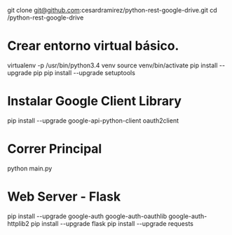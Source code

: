 git clone git@github.com:cesardramirez/python-rest-google-drive.git
cd /python-rest-google-drive

# Crear entorno virtual básico.
virtualenv -p /usr/bin/python3.4 venv
source venv/bin/activate
pip install --upgrade pip
pip install --upgrade setuptools

# Instalar Google Client Library
pip install --upgrade google-api-python-client oauth2client

# Correr Principal
python main.py

# Web Server - Flask
pip install --upgrade google-auth google-auth-oauthlib google-auth-httplib2
pip install --upgrade flask
pip install --upgrade requests